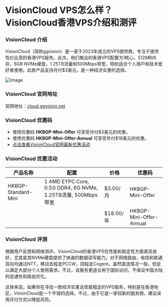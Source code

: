 # VisionCloud VPS怎么样？VisionCloud香港VPS介绍和测评

### VisionCloud 介绍
VisionCloud（简称ggvision）是一家于2023年成立的VPS提供商，专注于提供性价比高的香港VPS服务。此次，他们推出的香港VPS配置为1核心，512MB内存，6GB NVMe硬盘，1.25TB流量和500Mbps带宽，特别适合个人用户和技术爱好者使用。此款产品支持月付$3美元，是一种经济实惠的选择。

![image](https://github.com/Manzanaresrds632/VisionCloud/assets/167731174/2722ea4f-c0e7-48ed-853f-67e9972a2539)

### VisionCloud 官网地址
官网地址：[cloud.ggvision.net](https://cloud.ggvision.net/aff.php?aff=59)

### VisionCloud 优惠码
- 使用优惠码 **HKBGP-Mini-Offer** 可享受月付$3美元的优惠。
- 使用优惠码 **HKBGP-Mini-Offer-Annual** 可享受年付$18美元的优惠。
- [点击查看VisionCloud官网最新优惠活动](https://cloud.ggvision.net/aff.php?aff=59)

### VisionCloud 优惠活动

| 产品名称               | 配置                             | 价格       | 优惠码                       |
|----------------------|----------------------------------|-----------|-------------------------------|
| HKBGP-Standard-Mini  | 1 AMD EYPC Core, 0.5G DDR4, 6G NVMe, 1.25TB流量, 500Mbps带宽 | $3.00/月 | HKBGP-Mini-Offer            |
|                      |                                  | $18.00/年 | HKBGP-Mini-Offer-Annual      |

### VisionCloud 评测
根据用户反馈和网络测评，VisionCloud的香港VPS在性能和稳定性方面表现良好，尤其是其NVMe硬盘提供了快速的数据读写能力。对于网络路由，电信和联通双向均通过NTT，移动去程走PCCW，回程走Cogent，虽然直连情况一般，但足以满足大部分个人使用需求。不过，该服务更适合用于国际访问，不保证中国大陆的连通性和路由优化。

总体来说，如果你在寻找一款经济实惠且性能稳定的VPS服务，特别是在香港地区，VisionCloud是一个不错的选择。不过，由于它是一家较新的服务商，建议采用月付方式以降低风险。
